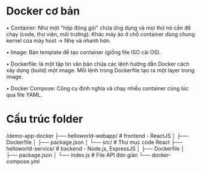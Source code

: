 <h1>Docker cơ bản</h1>
• Container: Như một "hộp đóng gói" chứa ứng dụng và mọi thứ nó cần để chạy (code, thư viện, môi trường). Khác máy ảo ở chỗ container dùng chung kernel của máy host → Nhẹ và nhanh hơn.

• Image: Bản template để tạo container (giống file ISO cài OS).

• Dockerfile: là một tập tin văn bản chứa các lệnh hướng dẫn Docker cách xây dựng (build) một image. Mỗi lệnh trong Dockerfile tạo ra một layer trong image.

• Docker Compose: Công cụ định nghĩa và chạy nhiều container cùng lúc qua file YAML.

<h1>Cấu trúc folder</h1>
/demo-app-docker
├── helloworld-webapp/ # frontend - ReactJS
│ ├── Dockerfile
│ ├── package.json
│ └── src/ # Thư mục code React
├── helloworld-service/ # backend - Node.js, ExpressJS
│ ├── Dockerfile
│ ├── package.json
│ └── index.js # File API đơn giản
└── docker-compose.yml

